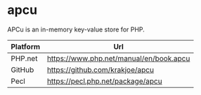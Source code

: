 # apcu

APCu is an in-memory key-value store for PHP.

| Platform | Url                                                              |
|----------|------------------------------------------------------------------|
| PHP.net  | https://www.php.net/manual/en/book.apcu                          |
| GitHub   | https://github.com/krakjoe/apcu                                  |
| Pecl     | https://pecl.php.net/package/apcu                                |
